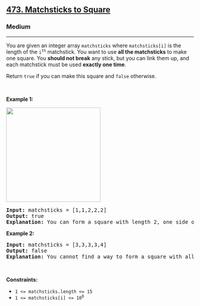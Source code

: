 <h2><a href="https://leetcode.com/problems/matchsticks-to-square/">473. Matchsticks to Square</a></h2><h3>Medium</h3><hr><div style="user-select: auto;"><p style="user-select: auto;">You are given an integer array <code style="user-select: auto;">matchsticks</code> where <code style="user-select: auto;">matchsticks[i]</code> is the length of the <code style="user-select: auto;">i<sup style="user-select: auto;">th</sup></code> matchstick. You want to use <strong style="user-select: auto;">all the matchsticks</strong> to make one square. You <strong style="user-select: auto;">should not break</strong> any stick, but you can link them up, and each matchstick must be used <strong style="user-select: auto;">exactly one time</strong>.</p>

<p style="user-select: auto;">Return <code style="user-select: auto;">true</code> if you can make this square and <code style="user-select: auto;">false</code> otherwise.</p>

<p style="user-select: auto;">&nbsp;</p>
<p style="user-select: auto;"><strong style="user-select: auto;">Example 1:</strong></p>
<img alt="" src="https://assets.leetcode.com/uploads/2021/04/09/matchsticks1-grid.jpg" style="width: 253px; height: 253px; user-select: auto;">
<pre style="user-select: auto;"><strong style="user-select: auto;">Input:</strong> matchsticks = [1,1,2,2,2]
<strong style="user-select: auto;">Output:</strong> true
<strong style="user-select: auto;">Explanation:</strong> You can form a square with length 2, one side of the square came two sticks with length 1.
</pre>

<p style="user-select: auto;"><strong style="user-select: auto;">Example 2:</strong></p>

<pre style="user-select: auto;"><strong style="user-select: auto;">Input:</strong> matchsticks = [3,3,3,3,4]
<strong style="user-select: auto;">Output:</strong> false
<strong style="user-select: auto;">Explanation:</strong> You cannot find a way to form a square with all the matchsticks.
</pre>

<p style="user-select: auto;">&nbsp;</p>
<p style="user-select: auto;"><strong style="user-select: auto;">Constraints:</strong></p>

<ul style="user-select: auto;">
	<li style="user-select: auto;"><code style="user-select: auto;">1 &lt;= matchsticks.length &lt;= 15</code></li>
	<li style="user-select: auto;"><code style="user-select: auto;">1 &lt;= matchsticks[i] &lt;= 10<sup style="user-select: auto;">8</sup></code></li>
</ul>
</div>